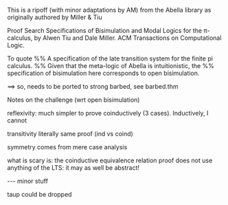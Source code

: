 This is a ripoff (with minor adaptations by AM) from the Abella library as
originally authored by Miller & Tiu

 Proof Search Specifications of Bisimulation and Modal Logics for the π-calculus, by Alwen Tiu and Dale Miller. ACM Transactions on Computational Logic. 

To quote
%% A specification of the late transition system for the finite pi calculus.
%% Given that the meta-logic of Abella is intuitionistic, the
%% specification of bisimulation here corresponds to open bisimulation.

==> so, needs to be ported to strong barbed, see barbed.thm


Notes on the challenge (wrt open bisimulation)

reflexivity: much simpler to prove coinductively (3
cases). Inductively, I cannot

transitivity literally same proof (ind vs coind)

symmetry comes from mere case analysis

what is scary is: the coinductive equivalence relation proof does not use anything
of the LTS: it may as well be abstract!

--- minor stuff

taup could be dropped
